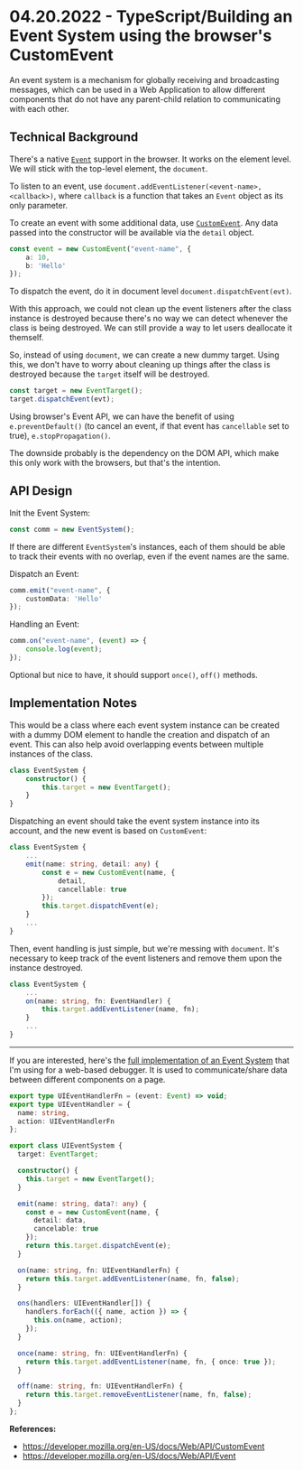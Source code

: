 # 04.20.2022 - TypeScript/Building an Event System using the browser's CustomEvent

An event system is a mechanism for globally receiving and broadcasting messages, which can be used in a Web Application to allow different components that do not have any parent-child relation to communicating with each other.

## Technical Background

There's a native [`Event`](https://developer.mozilla.org/en-US/docs/Web/API/Event) support in the browser. It works on the element level. We will stick with the top-level element, the `document`.

To listen to an event, use `document.addEventListener(<event-name>, <callback>)`, where `callback` is a function that takes an `Event` object as its only parameter.

To create an event with some additional data, use [`CustomEvent`](https://developer.mozilla.org/en-US/docs/Web/API/CustomEvent). Any data passed into the constructor will be available via the `detail` object.  

```typescript
const event = new CustomEvent("event-name", {  
    a: 10,  
    b: 'Hello'  
});  
```

To dispatch the event, do it in document level `document.dispatchEvent(evt)`.

With this approach, we could not clean up the event listeners after the class instance is destroyed because there's no way we can detect whenever the class is being destroyed. We can still provide a way to let users deallocate it themself.

So, instead of using `document`, we can create a new dummy target. Using this, we don't have to worry about cleaning up things after the class is destroyed because the `target` itself will be destroyed.  

```typescript
const target = new EventTarget();  
target.dispatchEvent(evt);  
```

Using browser's Event API, we can have the benefit of using `e.preventDefault()` (to cancel an event, if that event has `cancellable` set to true), `e.stopPropagation()`.

The downside probably is the dependency on the DOM API, which make this only work with the browsers, but that's the intention.

## API Design

Init the Event System:  

```typescript
const comm = new EventSystem();  
```  
    
If there are different `EventSystem`'s instances, each of them should be able to track their events with no overlap, even if the event names are the same.

Dispatch an Event:  

```typescript
comm.emit("event-name", {  
    customData: 'Hello'  
});  
```

Handling an Event: 

```typescript
comm.on("event-name", (event) => {  
    console.log(event);  
});  
```

Optional but nice to have, it should support `once()`, `off()` methods.

## Implementation Notes

This would be a class where each event system instance can be created with a dummy DOM element to handle the creation and dispatch of an event. This can also help avoid overlapping events between multiple instances of the class.  

```typescript
class EventSystem {  
    constructor() {  
        this.target = new EventTarget();  
    }  
}  
```

Dispatching an event should take the event system instance into its account, and the new event is based on `CustomEvent`:

```typescript
class EventSystem {  
    ...  
    emit(name: string, detail: any) {  
        const e = new CustomEvent(name, { 
            detail,
            cancellable: true 
        });  
        this.target.dispatchEvent(e);  
    }  
    ...  
}  
```

Then, event handling is just simple, but we're messing with `document`. It's necessary to keep track of the event listeners and remove them upon the instance destroyed.  

```typescript
class EventSystem {  
    ...  
    on(name: string, fn: EventHandler) {  
        this.target.addEventListener(name, fn);  
    }  
    ...  
}  
```

---

If you are interested, here's the [full implementation of an Event System](https://github.com/huytd/web-debugger/blob/master/frontend/lib/events.ts) that I'm using for a web-based debugger. It is used to communicate/share data between different components on a page.

```typescript
export type UIEventHandlerFn = (event: Event) => void;
export type UIEventHandler = {
  name: string,
  action: UIEventHandlerFn
};

export class UIEventSystem {
  target: EventTarget;

  constructor() {
    this.target = new EventTarget();
  }

  emit(name: string, data?: any) {
    const e = new CustomEvent(name, {
      detail: data,
      cancelable: true
    });
    return this.target.dispatchEvent(e);
  }

  on(name: string, fn: UIEventHandlerFn) {
    return this.target.addEventListener(name, fn, false);
  }

  ons(handlers: UIEventHandler[]) {
    handlers.forEach(({ name, action }) => {
      this.on(name, action);
    });
  }

  once(name: string, fn: UIEventHandlerFn) {
    return this.target.addEventListener(name, fn, { once: true });
  }

  off(name: string, fn: UIEventHandlerFn) {
    return this.target.removeEventListener(name, fn, false);
  }
};
```

**References:**

- https://developer.mozilla.org/en-US/docs/Web/API/CustomEvent
- https://developer.mozilla.org/en-US/docs/Web/API/Event